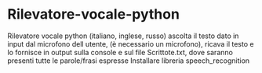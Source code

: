 # Rilevatore-vocale-python
Rilevatore vocale python (italiano, inglese, russo) ascolta il testo dato in input dal microfono dell utente, (è necessario un microfono), ricava il testo e lo fornisce in output sulla console e sul file Scrittote.txt, dove saranno presenti tutte le parole/frasi espresse
Installare libreria speech_recognition
